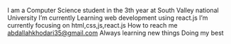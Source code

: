  I am a Computer Science student in the 3th year at South Valley national University
 I’m currently Learning web development using react.js
 I’m currently focusing on html,css,js,react.js
 How to reach me abdallahkhodari35@gmail.com
 Always learning new things
 Doing my best 

<!---
Abdallah-khodari/Abdallah-khodari is a ✨ special ✨ repository because its `README.md` (this file) appears on your GitHub profile.
You can click the Preview link to take a look at your changes.
--->
